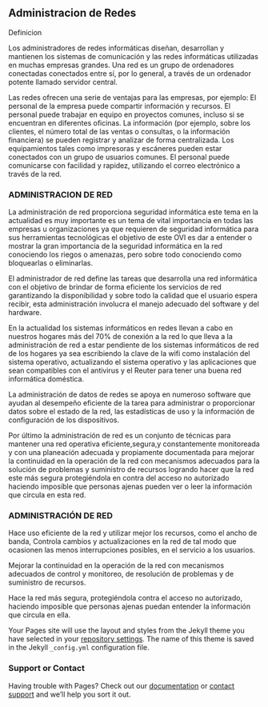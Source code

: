 ## Administracion de Redes

Definicion

Los administradores de redes informáticas diseñan, desarrollan y mantienen los sistemas de comunicación y las redes informáticas utilizadas en muchas empresas grandes. Una red es un grupo de ordenadores conectadas conectados entre sí, por lo general, a través de un ordenador potente llamado servidor central.

Las redes ofrecen una serie de ventajas para las empresas, por ejemplo:
El personal de la empresa puede compartir información y recursos.
El personal puede trabajar en equipo en proyectos comunes, incluso si se encuentran en diferentes oficinas.
La información (por ejemplo, sobre los clientes, el número total de las ventas o consultas, o la información financiera) se pueden registrar y analizar de forma centralizada.
Los equipamientos tales como impresoras y escáneres pueden estar conectados con un grupo de usuarios comunes.
El personal puede comunicarse con facilidad y rapidez, utilizando el correo electrónico a través de la red.


### ADMINISTRACION DE RED

La administración de red proporciona seguridad informática este tema en la actualidad es muy importante es un tema de vital importancia en todas las empresas u organizaciones ya que requieren de seguridad informática para sus herramientas tecnológicas el objetivo de este OVI es dar a entender o mostrar la gran importancia de la seguridad informática en la red conociendo los riegos o amenazas, pero sobre todo conociendo como bloquearlas o eliminarlas.

El administrador de red define las tareas que desarrolla una red informática con el objetivo de brindar de forma eficiente los servicios de red garantizando la disponibilidad y sobre todo la calidad que el usuario espera recibir, esta administración involucra el manejo adecuado del software y del hardware. 

En la actualidad los sistemas informáticos en redes llevan a cabo en nuestros hogares más del 70% de conexión a la red lo que lleva a la administración de red a estar pendiente de los sistemas informáticos de red de los hogares ya sea escribiendo la clave de la wifi como instalación del sistema operativo, actualizando el sistema operativo y las aplicaciones que sean compatibles con el antivirus y el Reuter para tener una buena red informática doméstica.


La administración de datos de redes se apoya en numeroso software que ayudan al desempeño eficiente de la tarea para administrar o proporcionar datos sobre el estado de la red, las estadísticas de uso y la información de configuración de los dispositivos. 

Por último la administración de red  es un conjunto de técnicas   para mantener una red operativa eficiente,segura,y constantemente monitoreada y con una planeación adecuada y propiamente documentada para mejorar la continuidad en la operación de la red con mecanismos adecuados para la solución de problemas y suministro de recursos logrando hacer que la red este más segura protegiéndola  en contra del acceso no autorizado haciendo imposible que personas ajenas pueden ver o leer la información que circula en esta red.


### ADMINISTRACIÓN DE RED
Hace uso eficiente de la red y utilizar mejor los recursos, como el ancho de banda, Controla cambios y actualizaciones en la red de tal modo que ocasionen las menos interrupciones posibles, en el servicio a los usuarios.

Mejorar la continuidad en la operación de la red con mecanismos adecuados de control y monitoreo, de resolución de problemas y de suministro de recursos.

Hace la red más segura, protegiéndola contra el acceso no autorizado, haciendo imposible que personas ajenas puedan entender la información que circula en ella.

Your Pages site will use the layout and styles from the Jekyll theme you have selected in your [repository settings](https://github.com/juanleon124/OVI-Administracion-de-Redes/settings). The name of this theme is saved in the Jekyll `_config.yml` configuration file.

### Support or Contact

Having trouble with Pages? Check out our [documentation](https://help.github.com/categories/github-pages-basics/) or [contact support](https://github.com/contact) and we’ll help you sort it out.
